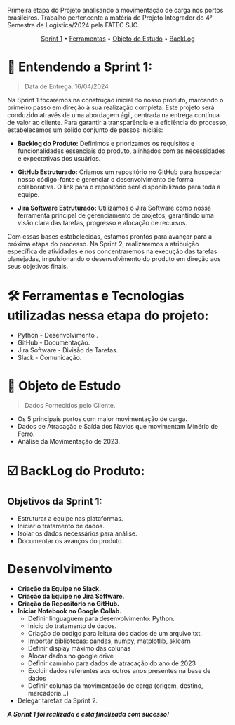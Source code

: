 Primeira etapa do Projeto analisando a movimentação de carga nos portos brasileiros. Trabalho pertencente a matéria de Projeto Integrador do 4° Semestre de Logística/2024 pela FATEC SJC.

 <p align="center">
     <a href="#sprint">Sprint 1</a> • 
     <a href="#ferramentas">Ferramentas</a> •
     <a href="#estudo">Objeto de Estudo</a> •
     <a href="#backlog">BackLog</a> 

<span id="sprint">

# :mag_right: Entendendo a Sprint 1:
> Data de Entrega: 16/04/2024

Na Sprint 1 focaremos na construção inicial do nosso produto, marcando o primeiro passo em direção à sua realização completa. Este projeto será conduzido através de uma abordagem ágil, centrada na entrega contínua de valor ao cliente.
Para garantir a transparência e a eficiência do processo, estabelecemos um sólido conjunto de passos iniciais:

* **Backlog do Produto:** Definimos e priorizamos os requisitos e funcionalidades essenciais do produto, alinhados com as necessidades e expectativas dos usuários.

* **GitHub Estruturado:** Criamos um repositório no GitHub para hospedar nosso código-fonte e gerenciar o desenvolvimento de forma colaborativa. O link para o repositório será disponibilizado para toda a equipe.

* **Jira Software Estruturado:** Utilizamos o Jira Software como nossa ferramenta principal de gerenciamento de projetos, garantindo uma visão clara das tarefas, progresso e alocação de recursos.

Com essas bases estabelecidas, estamos prontos para avançar para a próxima etapa do processo. Na Sprint 2, realizaremos a atribuição específica de atividades e nos concentraremos na execução das tarefas planejadas, impulsionando o desenvolvimento do produto em direção aos seus objetivos finais.

<span id="ferramentas">

# :hammer_and_wrench: Ferramentas e Tecnologias utilizadas nessa etapa do projeto:

* Python - Desenvolvimento .
* GitHub - Documentação.
* Jira Software - Divisão de Tarefas.
* Slack - Comunicação.


<span id="estudo">

# :ship: Objeto de Estudo
> Dados Fornecidos pelo Cliente.
* Os 5 principais portos com maior movimentação de carga.
* Dados de Atracação e Saída dos Navios que movimentam Minério de Ferro.
* Análise da Movimentação de 2023.

<span id="backlog">

# :ballot_box_with_check: BackLog do Produto:
## Objetivos da Sprint 1:
* Estruturar a equipe nas plataformas.
* Iniciar o tratamento de dados.
* Isolar os dados necessários para análise.
* Documentar os avanços do produto.

# Desenvolvimento
* **Criação da Equipe no Slack.**
* **Criação da Equipe no Jira Software.**
* **Criação do Repositório no GitHub.**
* **Iniciar Notebook no Google Collab.**
  * Definir linguaguem para desenvolvimento: Python.
  * Inicio do tratamento de dados.
  * Criação do codigo para leitura dos dados de um arquivo txt.
  * Importar bibliotecas: pandas, numpy, matplotlib, sklearn
  * Definir display máximo das colunas
  * Alocar dados no google drive
  * Definir caminho para dados de atracação do ano de 2023
  * Excluir dados referentes aos outros anos presentes na base de dados
  * Definir colunas da movimentação de carga (origem, destino, mercadoria...)
* Delegar tarefaz da Sprint 2.
    


_**A Sprint 1 foi realizada e está finalizada com sucesso!**_
